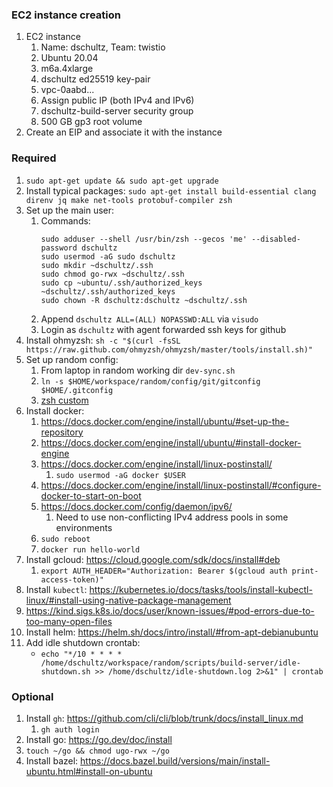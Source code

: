 ### EC2 instance creation
1. EC2 instance
   1. Name: dschultz, Team: twistio
   2. Ubuntu 20.04
   3. m6a.4xlarge
   4. dschultz ed25519 key-pair
   5. vpc-0aabd...
   6. Assign public IP (both IPv4 and IPv6)
   7. dschultz-build-server security group
   8. 500 GB gp3 root volume
2. Create an EIP and associate it with the instance

### Required
1. `sudo apt-get update && sudo apt-get upgrade`
2. Install typical packages: `sudo apt-get install build-essential clang direnv jq make net-tools protobuf-compiler zsh`
3. Set up the main user:
   1. Commands:
      ```shell
      sudo adduser --shell /usr/bin/zsh --gecos 'me' --disabled-password dschultz
      sudo usermod -aG sudo dschultz
      sudo mkdir ~dschultz/.ssh
      sudo chmod go-rwx ~dschultz/.ssh
      sudo cp ~ubuntu/.ssh/authorized_keys ~dschultz/.ssh/authorized_keys
      sudo chown -R dschultz:dschultz ~dschultz/.ssh
      ```
   2. Append `dschultz ALL=(ALL) NOPASSWD:ALL` via `visudo`
   3. Login as `dschultz` with agent forwarded ssh keys for github
4. Install ohmyzsh: `sh -c "$(curl -fsSL https://raw.github.com/ohmyzsh/ohmyzsh/master/tools/install.sh)"`
5. Set up random config:
   1. From laptop in random working dir `dev-sync.sh`
   2. `ln -s $HOME/workspace/random/config/git/gitconfig $HOME/.gitconfig`
   3. [zsh custom](../zsh-custom/README.md)
6. Install docker:
   1. https://docs.docker.com/engine/install/ubuntu/#set-up-the-repository
   2. https://docs.docker.com/engine/install/ubuntu/#install-docker-engine
   3. https://docs.docker.com/engine/install/linux-postinstall/
      1. `sudo usermod -aG docker $USER`
   4. https://docs.docker.com/engine/install/linux-postinstall/#configure-docker-to-start-on-boot
   5. https://docs.docker.com/config/daemon/ipv6/
      1. Need to use non-conflicting IPv4 address pools in some environments
   6. `sudo reboot`
   7. `docker run hello-world`
7. Install gcloud: https://cloud.google.com/sdk/docs/install#deb
   1. `export AUTH_HEADER="Authorization: Bearer $(gcloud auth print-access-token)"`
8. Install `kubectl`: https://kubernetes.io/docs/tasks/tools/install-kubectl-linux/#install-using-native-package-management
9. https://kind.sigs.k8s.io/docs/user/known-issues/#pod-errors-due-to-too-many-open-files
10. Install helm: https://helm.sh/docs/intro/install/#from-apt-debianubuntu
11. Add idle shutdown crontab:
    * `echo "*/10 * * * * /home/dschultz/workspace/random/scripts/build-server/idle-shutdown.sh >> /home/dschultz/idle-shutdown.log 2>&1" | crontab`

### Optional
1. Install `gh`: https://github.com/cli/cli/blob/trunk/docs/install_linux.md
   1. `gh auth login`
2. Install go: https://go.dev/doc/install
3. `touch ~/go && chmod ugo-rwx ~/go`
4. Install bazel: https://docs.bazel.build/versions/main/install-ubuntu.html#install-on-ubuntu
